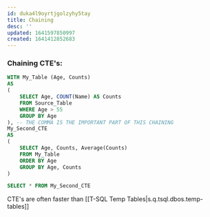 ```yaml
---
id: duka4l9oyrtjgolzyhy5tay
title: Chaining
desc: ''
updated: 1641597850997
created: 1641412852683
---
```



### Chaining CTE's:

```sql
WITH My_Table (Age, Counts)
AS
(
	SELECT Age, COUNT(Name) AS Counts
	FROM Source_Table
	WHERE Age > 55
	GROUP BY Age
), -- THE COMMA IS THE IMPORTANT PART OF THIS CHAINING
My_Second_CTE
AS
(
	SELECT Age, Counts, Average(Counts)
	FROM My_Table
	ORDER BY Age
	GROUP BY Age, Counts
)

SELECT * FROM My_Second_CTE

```

CTE's are often faster than [[T-SQL Temp Tables|s.q.tsql.dbos.temp-tables]]
